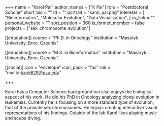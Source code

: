 +++
name = "Karol Pal"
author_names = ["K Pal"]
role = "Postdoctoral Scholar"
short_bio = ""
id = ""
portrait = "karol_pal.png"
interests = [
  "Bioinformatics",
  "Molecular Evolution",
  "Data Visualization",
]
cv_link = ""
personal_website = ""
sort_position = 360
is_former_member = false
projects = ["sex_chromosome_evolution"]

[[education]]
  course = "Ph.D. in Oncology"
  institution = "Masaryk University, Brno, Czechia"

[[education]]
  course = "M.S. in Bioinformatics"
  institution = "Masaryk University, Brno, Czechia"

[[social]]
    icon = "envelope"
    icon_pack = "fas"
    link = "mailto:kxp5629@psu.edu"

+++

Karol has a Computer Science background but also enjoys the biological aspect of his work. He did his PhD in Oncology analyzing clonal evolution in leukemias. Currently he is focusing on a more standard type of evolution, that of the primate sex chromosomes. He enjoys creating interactive visual representations of his findings. Outside of the lab Karol likes playing music and scuba diving.
